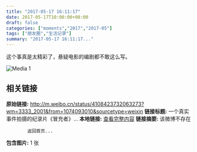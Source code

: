 ```yaml
---
title: "2017-05-17 16:11:17"
date: 2017-05-17T10:00:00+08:00
draft: false
categories: ["moments","2017","2017-05"]
tags: ["朋友圈","生活记录"]
summary: "2017-05-17 16:11:17..."
---
```


这个事真是太精彩了，悬疑电影的编剧都不敢这么写。

![Media 1](/Moments/photos/2017-05-17/201705171611170.jpg)

## 相关链接

**原始链接:** http://m.weibo.cn/status/4108423732063273?wm=3333_2001&from=1074093010&sourcetype=weixin
**链接标题:** 一个真实事件拍摄的纪录片《冒充者》...
**本地链接:** [查看完整内容](/link_content/2017/05/2017-05-17/link_content/)
**链接摘要:** 该微博不存在
    
            返回首页...
**包含图片:** 1 张

